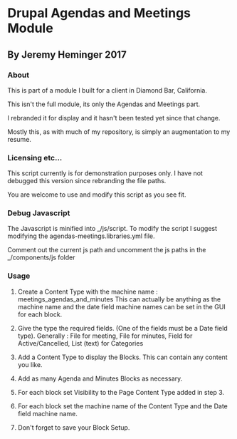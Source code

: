 # Drupal Agendas and Meetings Module 

## By Jeremy Heminger 2017 

### About

This is part of a module I built for a client in Diamond Bar, California.

This isn't the full module, its only the Agendas and Meetings part.

I rebranded it for display and it hasn't been tested yet since that change.

Mostly this, as with much of my repository, is simply an augmentation to my resume.

### Licensing etc...

This script currently is for demonstration purposes only. I have not debugged this version since rebranding the file paths.

You are welcome to use and modify this script as you see fit.

### Debug Javascript

The Javascript is minified into _/js/script. To modify the script I suggest modifying the agendas-meetings.libraries.yml file.

Comment out the current js path and uncomment the js paths in the _/components/js folder

### Usage

1. Create a Content Type with the machine name : meetings_agendas_and_minutes
   This can actually be anything as the machine name and the date field machine names can be set in the GUI for each block.

2. Give the type the required fields. (One of the fields must be a Date field type).
   Generally : File for meeting, File for minutes, Field for Active/Cancelled, List (text) for Categories

3. Add a Content Type to display the Blocks. This can contain any content you like.

4. Add as many Agenda and Minutes Blocks as necessary.

5. For each block set Visibility to the Page Content Type added in step 3.

6. For each block set the machine name of the Content Type and the Date field machine name.

7. Don't forget to save your Block Setup.

